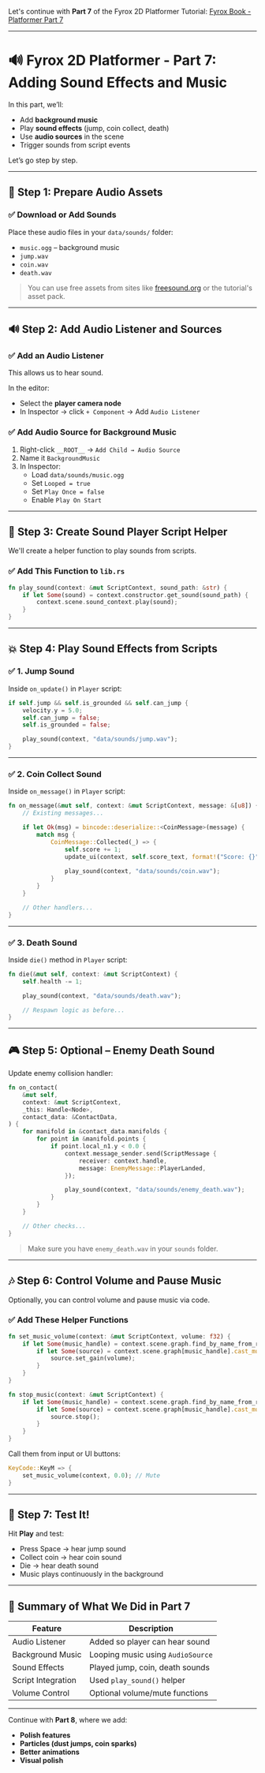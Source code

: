 Let's continue with **Part 7** of the Fyrox 2D Platformer Tutorial: [Fyrox Book - Platformer Part 7](https://fyrox-book.github.io/tutorials/platformer/part7.html)

---

# 🔊 Fyrox 2D Platformer - Part 7: Adding Sound Effects and Music

In this part, we’ll:
- Add **background music**
- Play **sound effects** (jump, coin collect, death)
- Use **audio sources** in the scene
- Trigger sounds from script events

Let’s go step by step.

---

## 🎵 Step 1: Prepare Audio Assets

### ✅ Download or Add Sounds
Place these audio files in your `data/sounds/` folder:
- `music.ogg` – background music
- `jump.wav`
- `coin.wav`
- `death.wav`

> You can use free assets from sites like [freesound.org](https://freesound.org) or the tutorial's asset pack.

---

## 🔊 Step 2: Add Audio Listener and Sources

### ✅ Add an Audio Listener
This allows us to hear sound.

In the editor:
- Select the **player camera node**
- In Inspector → click `+ Component` → Add `Audio Listener`

### ✅ Add Audio Source for Background Music
1. Right-click `__ROOT__` → `Add Child → Audio Source`
2. Name it `BackgroundMusic`
3. In Inspector:
   - Load `data/sounds/music.ogg`
   - Set `Looped = true`
   - Set `Play Once = false`
   - Enable `Play On Start`

---

## 🧠 Step 3: Create Sound Player Script Helper

We'll create a helper function to play sounds from scripts.

### ✅ Add This Function to `lib.rs`

```rust
fn play_sound(context: &mut ScriptContext, sound_path: &str) {
    if let Some(sound) = context.constructor.get_sound(sound_path) {
        context.scene.sound_context.play(sound);
    }
}
```

---

## 💥 Step 4: Play Sound Effects from Scripts

### ✅ 1. Jump Sound

Inside `on_update()` in `Player` script:

```rust
if self.jump && self.is_grounded && self.can_jump {
    velocity.y = 5.0;
    self.can_jump = false;
    self.is_grounded = false;

    play_sound(context, "data/sounds/jump.wav");
}
```

---

### ✅ 2. Coin Collect Sound

Inside `on_message()` in `Player` script:

```rust
fn on_message(&mut self, context: &mut ScriptContext, message: &[u8]) {
    // Existing messages...

    if let Ok(msg) = bincode::deserialize::<CoinMessage>(message) {
        match msg {
            CoinMessage::Collected(_) => {
                self.score += 1;
                update_ui(context, self.score_text, format!("Score: {}", self.score));
                
                play_sound(context, "data/sounds/coin.wav");
            }
        }
    }

    // Other handlers...
}
```

---

### ✅ 3. Death Sound

Inside `die()` method in `Player` script:

```rust
fn die(&mut self, context: &mut ScriptContext) {
    self.health -= 1;

    play_sound(context, "data/sounds/death.wav");

    // Respawn logic as before...
}
```

---

## 🎮 Step 5: Optional – Enemy Death Sound

Update enemy collision handler:

```rust
fn on_contact(
    &mut self,
    context: &mut ScriptContext,
    _this: Handle<Node>,
    contact_data: &ContactData,
) {
    for manifold in &contact_data.manifolds {
        for point in &manifold.points {
            if point.local_n1.y < 0.0 {
                context.message_sender.send(ScriptMessage {
                    receiver: context.handle,
                    message: EnemyMessage::PlayerLanded,
                });

                play_sound(context, "data/sounds/enemy_death.wav");
            }
        }
    }

    // Other checks...
}
```

> Make sure you have `enemy_death.wav` in your `sounds` folder.

---

## 🎶 Step 6: Control Volume and Pause Music

Optionally, you can control volume and pause music via code.

### ✅ Add These Helper Functions

```rust
fn set_music_volume(context: &mut ScriptContext, volume: f32) {
    if let Some(music_handle) = context.scene.graph.find_by_name_from_root("BackgroundMusic").map(|(_, h)| h) {
        if let Some(source) = context.scene.graph[music_handle].cast_mut::<AudioSource>() {
            source.set_gain(volume);
        }
    }
}

fn stop_music(context: &mut ScriptContext) {
    if let Some(music_handle) = context.scene.graph.find_by_name_from_root("BackgroundMusic").map(|(_, h)| h) {
        if let Some(source) = context.scene.graph[music_handle].cast_mut::<AudioSource>() {
            source.stop();
        }
    }
}
```

Call them from input or UI buttons:
```rust
KeyCode::KeyM => {
    set_music_volume(context, 0.0); // Mute
}
```

---

## 🧪 Step 7: Test It!

Hit **Play** and test:
- Press Space → hear jump sound
- Collect coin → hear coin sound
- Die → hear death sound
- Music plays continuously in the background

---

## 📝 Summary of What We Did in Part 7

| Feature | Description |
|--------|-------------|
| Audio Listener | Added so player can hear sound |
| Background Music | Looping music using `AudioSource` |
| Sound Effects | Played jump, coin, death sounds |
| Script Integration | Used `play_sound()` helper |
| Volume Control | Optional volume/mute functions |

---

Continue with **Part 8**, where we add:
- **Polish features**
- **Particles (dust jumps, coin sparks)**
- **Better animations**
- **Visual polish**
